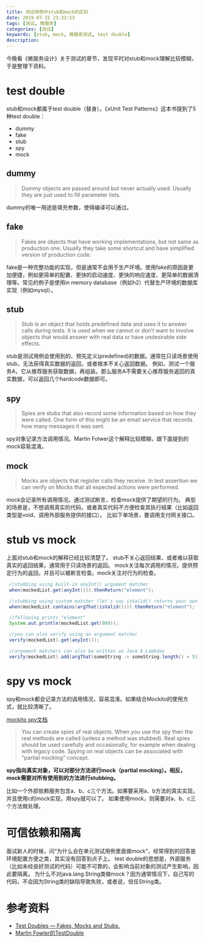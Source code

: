 ```yaml
---
title: 测试用例中stub和mock的区别
date: 2019-07-15 23:33:53
tags: [测试, 微服务]
categories: [测试]
keywords: [stub, mock, 微服务测试, test double]
description:
---
```


今晚看《微服务设计》关于测试的章节，发现平时对stub和mock理解比较模糊，于是整理下资料。
<!-- more -->
# test double

stub和mock都属于test double（替身）。《xUnit Test Patterns》这本书提到了5种test double：
- dummy
- fake
- stub
- spy
- mock

## dummy

>Dummy objects are passed around but never actually used. Usually they are just used to fill parameter lists.

dummy的唯一用途是填充参数，使得编译可以通过。

##  fake

>Fakes are objects that have working implementations, but not same as production one. Usually they take some shortcut and have simplified version of production code.

fake是一种完整功能的实现，但是通常不会用于生产环境。使用fake的原因是更加便捷，例如更简单的配置、更快的启动速度、更快的响应速度、更简单的数据清理等。常见的例子是使用in memory database（例如h2）代替生产环境的数据库实现（例如mysql）。

## stub

>Stub is an object that holds predefined data and uses it to answer calls during tests. It is used when we cannot or don’t want to involve objects that would answer with real data or have undesirable side effects.

stub是测试用例会使用到的、预先定义(predefined)的数据。通常在只读场景使用stub，无法获得真实数据的返回，或者根本不关心返回数据。
例如，测试一个服务A，它从推荐服务获取数据，再组装。那么服务A不需要关心推荐服务返回的真实数据，可以返回几个hardcode数据即可。

## spy

>Spies are stubs that also record some information based on how they were called. One form of this might be an email service that records how many messages it was sent.

spy对象记录方法调用情况。Martin Folwer这个解释比较模糊，跟下面提到的mock容易混淆。

## mock

>Mocks are objects that register calls they receive.
In test assertion we can verify on Mocks that all expected actions were performed.

mock会记录所有调用情况。通过测试断言，检查mock提供了期望的行为。
典型的场景是，不想调用真实的代码，或者真实代码不方便检查其执行结果（比如返回类型是void、调用外部服务提供的接口）。
比如下单场景，要调用支付网关接口。

# stub vs mock

上面对stub和mock的解释已经比较清楚了。
stub不关心返回结果、或者难以获取真实的返回结果，通常用于只读场景的返回。
mock关注每次调用的情况，提供预定行为的返回，并且可以被断言检查。mock关注对行为的检查。

```java
 //stubbing using built-in anyInt() argument matcher
 when(mockedList.get(anyInt())).thenReturn("element");

 //stubbing using custom matcher (let's say isValid() returns your own matcher implementation):
 when(mockedList.contains(argThat(isValid()))).thenReturn("element");

 //following prints "element"
 System.out.println(mockedList.get(999));

 //you can also verify using an argument matcher
 verify(mockedList).get(anyInt());

 //argument matchers can also be written as Java 8 Lambdas
 verify(mockedList).add(argThat(someString -> someString.length() > 5));
```

# spy vs mock

spy和mock都会记录方法的调用情况，容易混淆。如果结合Mockito的使用方式，就比较清晰了。

[mockito spy文档](https://static.javadoc.io/org.mockito/mockito-core/3.0.0/org/mockito/Mockito.html#13)
>You can create spies of real objects. When you use the spy then the real methods are called (unless a method was stubbed).
>Real spies should be used carefully and occasionally, for example when dealing with legacy code.
>Spying on real objects can be associated with "partial mocking" concept.

**spy指向真实对象，可以对部分方法进行mock（partial mocking）。相反，mock需要对所有使用到的方法进行stubbing。**

比如一个外部依赖服务包含a、b、c三个方法。如果要采用a、b方法的真实实现，并且使用c的mock实现，用spy就可以了。
如果使用mock，则需要对a、b、c三个方法做处理。

# 可信依赖和隔离

面试新人的时候，问“为什么会在单元测试用例里面做mock”，经常得到的回答是环境配置方便之类，其实没有回答到点子上。
test double的思想是，外部服务（比如未经良好测试的代码）可能不可靠的，会影响当前对象的测试产生影响，因此要隔离。
为什么不对java.lang.String类做mock？因为通常情况下，自己写的代码，不会因为String类的缺陷导致失败，或者说，信任String类。

# 参考资料

- [Test Doubles — Fakes, Mocks and Stubs.](https://blog.pragmatists.com/test-doubles-fakes-mocks-and-stubs-1a7491dfa3da)
- [Martin Fowler的TestDouble](https://martinfowler.com/bliki/TestDouble.html)


